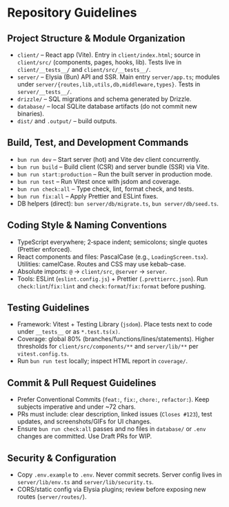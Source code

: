 # Repository Guidelines

## Project Structure & Module Organization
- `client/` – React app (Vite). Entry in `client/index.html`; source in `client/src/` (components, pages, hooks, lib). Tests live in `client/__tests__/` and `client/src/__tests__/`.
- `server/` – Elysia (Bun) API and SSR. Main entry `server/app.ts`; modules under `server/{routes,lib,utils,db,middleware,types}`. Tests in `server/__tests__/`.
- `drizzle/` – SQL migrations and schema generated by Drizzle.
- `database/` – local SQLite database artifacts (do not commit new binaries).
- `dist/` and `.output/` – build outputs.

## Build, Test, and Development Commands
- `bun run dev` – Start server (hot) and Vite dev client concurrently.
- `bun run build` – Build client (CSR) and server bundle (SSR) via Vite.
- `bun run start:production` – Run the built server in production mode.
- `bun run test` – Run Vitest once with jsdom and coverage.
- `bun run check:all` – Type check, lint, format check, and tests.
- `bun run fix:all` – Apply Prettier and ESLint fixes.
- DB helpers (direct): `bun server/db/migrate.ts`, `bun server/db/seed.ts`.

## Coding Style & Naming Conventions
- TypeScript everywhere; 2‑space indent; semicolons; single quotes (Prettier enforced).
- React components and files: PascalCase (e.g., `LoadingScreen.tsx`). Utilities: camelCase. Routes and CSS may use kebab-case.
- Absolute imports: `@` → `client/src`, `@server` → `server`.
- Tools: ESLint (`eslint.config.js`) + Prettier (`.prettierrc.json`). Run `check:lint`/`fix:lint` and `check:format`/`fix:format` before pushing.

## Testing Guidelines
- Framework: Vitest + Testing Library (`jsdom`). Place tests next to code under `__tests__` or as `*.test.ts(x)`.
- Coverage: global 80% (branches/functions/lines/statements). Higher thresholds for `client/src/components/**` and `server/lib/**` per `vitest.config.ts`.
- Run `bun run test` locally; inspect HTML report in `coverage/`.

## Commit & Pull Request Guidelines
- Prefer Conventional Commits (`feat:`, `fix:`, `chore:`, `refactor:`). Keep subjects imperative and under ~72 chars.
- PRs must include: clear description, linked issues (`Closes #123`), test updates, and screenshots/GIFs for UI changes.
- Ensure `bun run check:all` passes and no files in `database/` or `.env` changes are committed. Use Draft PRs for WIP.

## Security & Configuration
- Copy `.env.example` to `.env`. Never commit secrets. Server config lives in `server/lib/env.ts` and `server/lib/security.ts`.
- CORS/static config via Elysia plugins; review before exposing new routes (`server/routes/`).

